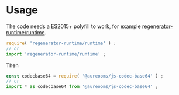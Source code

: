 # Usage

The code needs a ES2015+ polyfill to work, for example
[regenerator-runtime/runtime](https://babeljs.io/docs/usage/polyfill).
```js
require( 'regenerator-runtime/runtime' ) ;
// or
import 'regenerator-runtime/runtime' ;
```

Then
```js
const codecbase64 = require( '@aureooms/js-codec-base64' ) ;
// or
import * as codecbase64 from '@aureooms/js-codec-base64' ;
```

